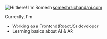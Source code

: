 ![Hi there! I'm Somesh](https://en.bloggif.com/tmp/f386bc0657a79a77170a2f6d2f1ff6a7/text.gif?1663364834)
[someshraichandani.com](https://someshraichandani.netlify.app/)

Currently, I'm
- Working as a Frontend(ReactJS) developer
- Learning basics about AI & AR 


